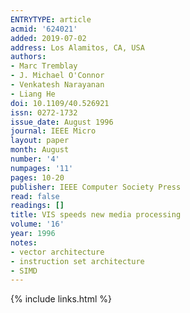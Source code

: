 ```yaml
---
ENTRYTYPE: article
acmid: '624021'
added: 2019-07-02
address: Los Alamitos, CA, USA
authors:
- Marc Tremblay
- J. Michael O'Connor
- Venkatesh Narayanan
- Liang He
doi: 10.1109/40.526921
issn: 0272-1732
issue_date: August 1996
journal: IEEE Micro
layout: paper
month: August
number: '4'
numpages: '11'
pages: 10-20
publisher: IEEE Computer Society Press
read: false
readings: []
title: VIS speeds new media processing
volume: '16'
year: 1996
notes:
- vector architecture
- instruction set architecture
- SIMD
---
```

{% include links.html %}
